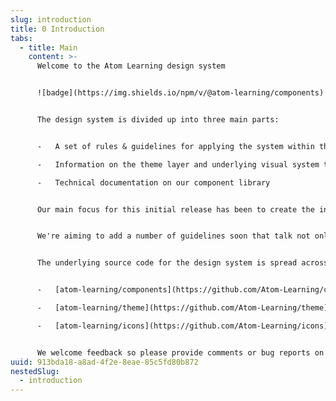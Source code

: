 ```yaml
---
slug: introduction
title: 0 Introduction
tabs:
  - title: Main
    content: >-
      Welcome to the Atom Learning design system


      ![badge](https://img.shields.io/npm/v/@atom-learning/components) ![badge](https://img.shields.io/github/workflow/status/Atom-Learning/components/Test%20&%20validate) ![badge](https://img.shields.io/bundlephobia/minzip/@atom-learning/components)


      The design system is divided up into three main parts:


      -   A set of rules & guidelines for applying the system within the context of Atom Learning

      -   Information on the theme layer and underlying visual system that powers the design-system

      -   Technical documentation on our component library


      Our main focus for this initial release has been to create the in-depth technical documentation for our [component library](https://design.atomlearning.technology/components/introduction). There is also an initial draft of the [theme](https://design.atomlearning.technology/theme/colours) content written, for use mainly as a visual reference for the scales and systems that form our design system. We also have a [gallery view](https://design.atomlearning.technology/components) of all our components in one place.


      We're aiming to add a number of guidelines soon that talk not only about the components and how to use them, but also how best to combine them and use them in context for a greater user experience. We hope to include detailed guidance on more specific UX patterns like data capture through forms, consistent navigation patterns, tone of voice, how to best handle error & empty states, how to prioritise interface elements, and others.


      The underlying source code for the design system is spread across three repositories:


      -   [atom-learning/components](https://github.com/Atom-Learning/components) contains our React component library code

      -   [atom-learning/theme](https://github.com/Atom-Learning/theme) contains our design tokens and the transformations for JS and Sass

      -   [atom-learning/icons](https://github.com/Atom-Learning/icons) contains our React SVG icon system


      We welcome feedback so please provide comments or bug reports on our [Github repository](https://github.com/Atom-Learning/components/issues).
uuid: 913bda18-a8ad-4f2e-8eae-85c5fd80b872
nestedSlug:
  - introduction
---
```

